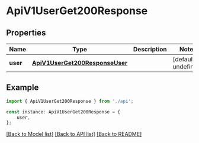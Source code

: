 # ApiV1UserGet200Response


## Properties

Name | Type | Description | Notes
------------ | ------------- | ------------- | -------------
**user** | [**ApiV1UserGet200ResponseUser**](ApiV1UserGet200ResponseUser.md) |  | [default to undefined]

## Example

```typescript
import { ApiV1UserGet200Response } from './api';

const instance: ApiV1UserGet200Response = {
    user,
};
```

[[Back to Model list]](../README.md#documentation-for-models) [[Back to API list]](../README.md#documentation-for-api-endpoints) [[Back to README]](../README.md)
